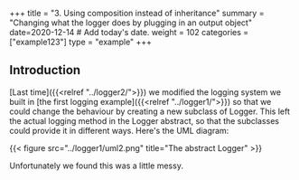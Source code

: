 +++
title = "3. Using composition instead of inheritance"
summary = "Changing what the logger does by plugging in an output object"
date=2020-12-14  # Add today's date.
weight = 102
categories = ["example123"]
type = "example"
+++

## Introduction

[Last time]({{<relref "../logger2/">}}) we modified the logging system we built in
[the first logging example]({{<relref "../logger1/">}}) so that we could change the
behaviour by creating a new subclass of Logger. This left the actual logging method
in the Logger abstract, so that the subclasses could provide it in different ways.
Here's the UML diagram:

{{< figure src="../logger1/uml2.png" title="The abstract Logger" >}}

Unfortunately we found this was a little messy.
